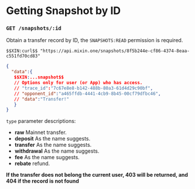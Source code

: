 # Getting Snapshot by ID

### `GET /snapshots/:id` 

Obtain a transfer record by ID, the `SNAPSHOTS:READ` permission is required.

```
$$XIN:curl$$ "https://api.mixin.one/snapshots/8f5b244e-cf86-4374-8eaa-c551fd70cd83"
```

```json
{  
  "data":{
   $$XIN:...snapshot$$
   // Options only for user (or App) who has access.
   // "trace_id":"7c67e8e8-b142-488b-80a3-61d4d29c90bf",
   // "opponent_id":"a465ffdb-4441-4cb9-8b45-00cf79dfbc46",
   // "data":"Transfer!"
   }
}
```

`type` parameter descriptions:

- **raw** Mainnet transfer.
- **deposit** As the name suggests.
- **transfer** As the name suggests.
- **withdrawal** As the name suggests.
- **fee** As the name suggests.
- **rebate** refund.

**If the transfer does not belong the current user, 403 will be returned, and 404 if the record is not found**

